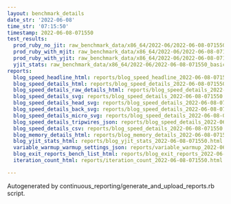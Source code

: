 ```yaml
---
layout: benchmark_details
date_str: '2022-06-08'
time_str: '07:15:50'
timestamp: 2022-06-08-071550
test_results:
  prod_ruby_no_jit: raw_benchmark_data/x86_64/2022-06/2022-06-08-071550_basic_benchmark_prod_ruby_no_jit.json
  prod_ruby_with_mjit: raw_benchmark_data/x86_64/2022-06/2022-06-08-071550_basic_benchmark_prod_ruby_with_mjit.json
  prod_ruby_with_yjit: raw_benchmark_data/x86_64/2022-06/2022-06-08-071550_basic_benchmark_prod_ruby_with_yjit.json
  yjit_stats: raw_benchmark_data/x86_64/2022-06/2022-06-08-071550_basic_benchmark_yjit_stats.json
reports:
  blog_speed_headline_html: reports/blog_speed_headline_2022-06-08-071550.html
  blog_speed_details_html: reports/blog_speed_details_2022-06-08-071550.html
  blog_speed_details_raw_details_html: reports/blog_speed_details_2022-06-08-071550.raw_details.html
  blog_speed_details_svg: reports/blog_speed_details_2022-06-08-071550.svg
  blog_speed_details_head_svg: reports/blog_speed_details_2022-06-08-071550.head.svg
  blog_speed_details_back_svg: reports/blog_speed_details_2022-06-08-071550.back.svg
  blog_speed_details_micro_svg: reports/blog_speed_details_2022-06-08-071550.micro.svg
  blog_speed_details_tripwires_json: reports/blog_speed_details_2022-06-08-071550.tripwires.json
  blog_speed_details_csv: reports/blog_speed_details_2022-06-08-071550.csv
  blog_memory_details_html: reports/blog_memory_details_2022-06-08-071550.html
  blog_yjit_stats_html: reports/blog_yjit_stats_2022-06-08-071550.html
  variable_warmup_warmup_settings_json: reports/variable_warmup_2022-06-08-071550.warmup_settings.json
  blog_exit_reports_bench_list_html: reports/blog_exit_reports_2022-06-08-071550.bench_list.html
  iteration_count_html: reports/iteration_count_2022-06-08-071550.html

---
```

Autogenerated by continuous_reporting/generate_and_upload_reports.rb script.
